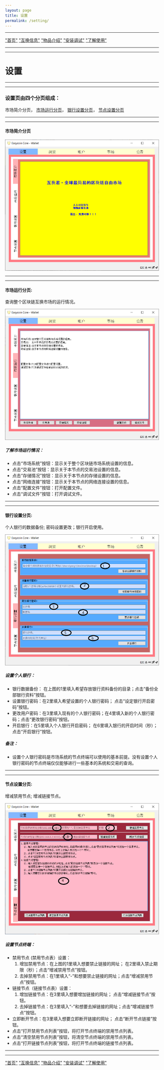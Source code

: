```yaml
---
layout: page
title: 设置
permalink: /setting/
---
```

---

["首页"](https://ubarterchain.github.io/) ["互换信息"](/info/)  ["物品介绍"](/list/)   ["安装调试"](/install/)   ["了解使用"](/learn/) 

---
---

# 设置 #

---
---

### 设置页由四个分页组成： ###
   市场简介分页， [市场运行分页](/setting.md#市场运行分页)，  [银行设置分页](/setting.md#银行设置分页)， [节点设置分页](/setting.md#节点设置分页)
 
---
---

#### 市场简介分页 ####

<div class='fig figcenter fighighlight'>
  <img src='/11.png'>
</div>

---
---

#### 市场运行分页:  ####
查询整个区块链互换市场的运行情况。

<div class='fig figcenter fighighlight'>
  <img src='/12.png'>
</div>

##### 了解市场运行情况： #####
- 点击“市场系统”按钮：显示关于整个区块链市场系统设置的信息。
- 点击“交易池”按钮：显示关于本节点的交易池设置的信息。
- 点击“存储情况”按钮：显示关于本节点的存储设置的信息。
- 点击“网络连接”按钮：显示关于本节点的网络连接设置的信息。
- 点击“配置文件”按钮：打开配置文件。
- 点击“调试文件”按钮：打开调试文件。

---
---

#### 银行设置分页:  ####
个人银行的数据备份;   密码设置更改；银行开启使用。

<div class='fig figcenter fighighlight'>
  <img src='/13.png'>
</div>

##### 设置个人银行： #####
- 银行数据备份： 在上图的1里填入希望存放银行资料备份的目录；点击“备份全部银行资料”按钮。
- 设置银行密码：在2里填入希望设置的个人银行密码； 点击“设定银行开启密码”按钮。
- 更改用户密码：在3里填入现有的个人银行密码；在4里填入新的个人银行密码；点击“更改银行密码”按钮。
- 开启银行：在5里填入个人银行开启密码； 在6里填入银行的开启时间（秒）；点击“开启银行”按钮。

##### 备注： #####
- 设置个人银行密码是市场系统的节点终端可以使用的基本前提。没有设置个人银行密码的节点终端仅仅能够进行一些基本的系统和交易的查询。

---
---

#### 节点设置分页:  ####
增减禁用节点; 增减链接节点。

<div class='fig figcenter fighighlight'>
  <img src='/14.png'>
</div>

##### 设置节点终端： #####
- 禁用节点  (禁用节点表）设置：
   1. 增加禁用节点：在上图的1里填入想要禁止链接的网址； 在2里填入禁止期限（秒）；点击“增减禁用节点”按钮。
   2. 去掉禁用节点：在1里填入“-”和想要禁止链接的网址；点击“增减禁用节点”按钮。  
- 链接节点（链接节点表）设置：
   1. 增加链接节点：在3里填入想要增加链接的网址； 点击“增减链接节点”按钮。
   2. 去掉链接节点：在3里填入“-”和想要去掉链接的网址；点击“增减链接节点”按钮。  
- 立即断开节点：在3里填入想要立即断开链接的网址； 点击“断开节点链接”按钮。
- 点击“打开禁用节点列表”按钮，将打开节点终端的禁用节点列表。
- 点击“清空禁用节点列表”按钮，将清空节点终端的禁用节点列表。
- 点击“打开链接节点列表”按钮，将打开节点终端的链接节点列表。

---
---

["首页"](https://ubarterchain.github.io/) ["互换信息"](/info/)  ["物品介绍"](/list/)   ["安装调试"](/install/)   ["了解使用"](/learn/) 
